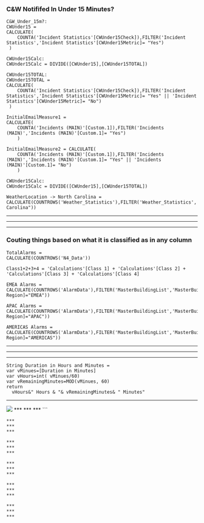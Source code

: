 ### C&W Notififed In Under 15 Minutes?
```
C&W_Under_15m?:
CWUnder15 = 
CALCULATE(
    COUNTA('Incident Statistics'[CWUnder15Check]),FILTER('Incident Statistics','Incident Statistics'[CWUnder15Metric]= "Yes")
 )
```

```
CWUnder15Calc:
CWUnder15Calc = DIVIDE([CWUnder15],[CWUnder15TOTAL])
```

```
CWUnder15TOTAL:
CWUnder15TOTAL = 
CALCULATE(
    COUNTA('Incident Statistics'[CWUnder15Check]),FILTER('Incident Statistics','Incident Statistics'[CWUnder15Metric]= "Yes" || 'Incident Statistics'[CWUnder15Metric]= "No")
 )
```

```
InitialEmailMeasure1 = 
CALCULATE(
    COUNTA('Incidents (MAIN)'[Custom.1]),FILTER('Incidents (MAIN)','Incidents (MAIN)'[Custom.1]= "Yes")
    )
```
```
InitialEmailMeasure2 = CALCULATE(
    COUNTA('Incidents (MAIN)'[Custom.1]),FILTER('Incidents (MAIN)','Incidents (MAIN)'[Custom.1]= "Yes" || 'Incidents (MAIN)'[Custom.1]= "No")
    )
```

```
CWUnder15Calc:
CWUnder15Calc = DIVIDE([CWUnder15],[CWUnder15TOTAL])
```

```
WeatherLocation -> North Carolina = 
CALCULATE(COUNTROWS('Weather_Statistics'),FILTER('Weather_Statistics','Weather_Statistics'[State/Province]="North Carolina"))
```
***
***
***

### Couting things based on what it is classified as in any column
```
TotalAlarms = 
CALCULATE(COUNTROWS('N4_Data'))
```

```
Class1+2+3+4 = 'Calculations'[Class 1] + 'Calculations'[Class 2] + 'Calculations'[Class 3] + 'Calculations'[Class 4]
```

```
EMEA Alarms = 
CALCULATE(COUNTROWS('AlarmData'),FILTER('MasterBuildingList','MasterBuildingList'[Global Region]="EMEA"))
```

```
APAC Alarms = 
CALCULATE(COUNTROWS('AlarmData'),FILTER('MasterBuildingList','MasterBuildingList'[Global Region]="APAC"))
```

```
AMERICAS Alarms = 
CALCULATE(COUNTROWS('AlarmData'),FILTER('MasterBuildingList','MasterBuildingList'[Global Region]="AMERICAS"))
```
***
***
***
```
String Duration in Hours and Minutes = 
var vMinues=[Duration in Minutes]
var vHours=int( vMinues/60)
var vRemainingMinutes=MOD(vMinues, 60)
return
  vHours&" Hours & "& vRemainingMinutes& " Minutes"
```
***
<img src="https://i1.wp.com/radacad.com/wp-content/uploads/2019/10/2019-10-11_10h07_09.png">
***
***
***
```

```
***
***
***
```

```
***
***
***
```

```
***
***
***
```

```
***
***
***
```

```
***
***
***
